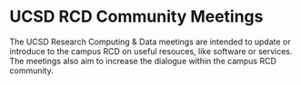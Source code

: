 # UCSD RCD Community Meetings

The UCSD Research Computing & Data meetings are intended to update or
introduce to the campus RCD on useful resouces, like software or
services. The meetings also aim to increase the dialogue within the
campus RCD community.


